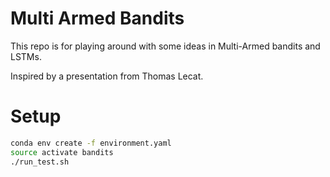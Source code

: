 # Multi Armed Bandits

This repo is for playing around with some ideas in Multi-Armed bandits and LSTMs.

Inspired by a presentation from Thomas Lecat.

# Setup

```sh
conda env create -f environment.yaml
source activate bandits
./run_test.sh
```
